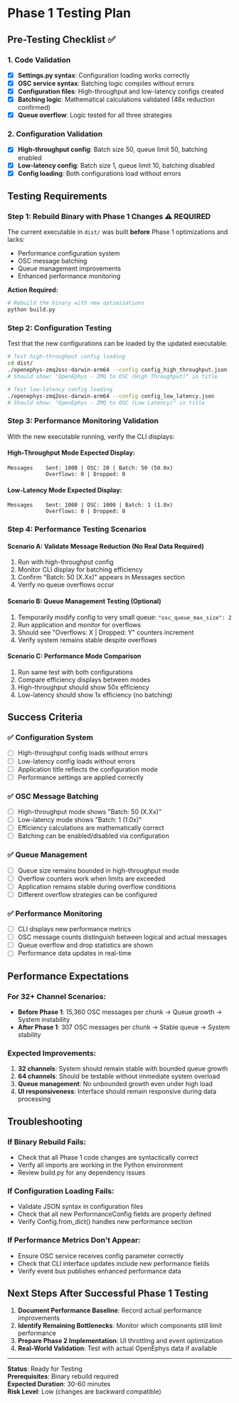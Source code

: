 # Phase 1 Testing Plan

## Pre-Testing Checklist ✅

### 1. Code Validation
- [x] **Settings.py syntax**: Configuration loading works correctly
- [x] **OSC service syntax**: Batching logic compiles without errors
- [x] **Configuration files**: High-throughput and low-latency configs created
- [x] **Batching logic**: Mathematical calculations validated (48x reduction confirmed)
- [x] **Queue overflow**: Logic tested for all three strategies

### 2. Configuration Validation
- [x] **High-throughput config**: Batch size 50, queue limit 50, batching enabled
- [x] **Low-latency config**: Batch size 1, queue limit 10, batching disabled
- [x] **Config loading**: Both configurations load without errors

## Testing Requirements

### Step 1: Rebuild Binary with Phase 1 Changes ⚠️ REQUIRED
The current executable in `dist/` was built **before** Phase 1 optimizations and lacks:
- Performance configuration system
- OSC message batching 
- Queue management improvements
- Enhanced performance monitoring

**Action Required:**
```bash
# Rebuild the binary with new optimizations
python build.py
```

### Step 2: Configuration Testing
Test that the new configurations can be loaded by the updated executable:

```bash
# Test high-throughput config loading
cd dist/
./openephys-zmq2osc-darwin-arm64 --config config_high_throughput.json
# Should show: "OpenEphys - ZMQ to OSC (High Throughput)" in title

# Test low-latency config loading  
./openephys-zmq2osc-darwin-arm64 --config config_low_latency.json
# Should show: "OpenEphys - ZMQ to OSC (Low Latency)" in title
```

### Step 3: Performance Monitoring Validation
With the new executable running, verify the CLI displays:

#### High-Throughput Mode Expected Display:
```
Messages    Sent: 1000 | OSC: 20 | Batch: 50 (50.0x)
            Overflows: 0 | Dropped: 0
```

#### Low-Latency Mode Expected Display:
```  
Messages    Sent: 1000 | OSC: 1000 | Batch: 1 (1.0x)
            Overflows: 0 | Dropped: 0
```

### Step 4: Performance Testing Scenarios

#### Scenario A: Validate Message Reduction (No Real Data Required)
1. Run with high-throughput config
2. Monitor CLI display for batching efficiency
3. Confirm "Batch: 50 (X.Xx)" appears in Messages section
4. Verify no queue overflows occur

#### Scenario B: Queue Management Testing (Optional)
1. Temporarily modify config to very small queue: `"osc_queue_max_size": 2`
2. Run application and monitor for overflows
3. Should see "Overflows: X | Dropped: Y" counters increment
4. Verify system remains stable despite overflows

#### Scenario C: Performance Mode Comparison
1. Run same test with both configurations
2. Compare efficiency displays between modes
3. High-throughput should show 50x efficiency
4. Low-latency should show 1x efficiency (no batching)

## Success Criteria

### ✅ Configuration System
- [ ] High-throughput config loads without errors
- [ ] Low-latency config loads without errors  
- [ ] Application title reflects the configuration mode
- [ ] Performance settings are applied correctly

### ✅ OSC Message Batching
- [ ] High-throughput mode shows "Batch: 50 (X.Xx)" 
- [ ] Low-latency mode shows "Batch: 1 (1.0x)"
- [ ] Efficiency calculations are mathematically correct
- [ ] Batching can be enabled/disabled via configuration

### ✅ Queue Management  
- [ ] Queue size remains bounded in high-throughput mode
- [ ] Overflow counters work when limits are exceeded
- [ ] Application remains stable during overflow conditions
- [ ] Different overflow strategies can be configured

### ✅ Performance Monitoring
- [ ] CLI displays new performance metrics
- [ ] OSC message counts distinguish between logical and actual messages
- [ ] Queue overflow and drop statistics are shown
- [ ] Performance data updates in real-time

## Performance Expectations

### For 32+ Channel Scenarios:
- **Before Phase 1**: 15,360 OSC messages per chunk → Queue growth → System instability
- **After Phase 1**: 307 OSC messages per chunk → Stable queue → System stability

### Expected Improvements:
1. **32 channels**: System should remain stable with bounded queue growth
2. **64 channels**: Should be testable without immediate system overload  
3. **Queue management**: No unbounded growth even under high load
4. **UI responsiveness**: Interface should remain responsive during data processing

## Troubleshooting

### If Binary Rebuild Fails:
- Check that all Phase 1 code changes are syntactically correct
- Verify all imports are working in the Python environment
- Review build.py for any dependency issues

### If Configuration Loading Fails:
- Validate JSON syntax in configuration files
- Check that all new PerformanceConfig fields are properly defined
- Verify Config.from_dict() handles new performance section

### If Performance Metrics Don't Appear:
- Ensure OSC service receives config parameter correctly
- Check that CLI interface updates include new performance fields
- Verify event bus publishes enhanced performance data

## Next Steps After Successful Phase 1 Testing

1. **Document Performance Baseline**: Record actual performance improvements
2. **Identify Remaining Bottlenecks**: Monitor which components still limit performance
3. **Prepare Phase 2 Implementation**: UI throttling and event optimization
4. **Real-World Validation**: Test with actual OpenEphys data if available

---

**Status**: Ready for Testing  
**Prerequisites**: Binary rebuild required  
**Expected Duration**: 30-60 minutes  
**Risk Level**: Low (changes are backward compatible)